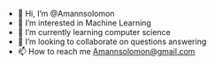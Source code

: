 - 👋 Hi, I’m @Amannsolomon
- 👀 I’m interested in Machine Learning
- 🌱 I’m currently learning computer science
- 💞️ I’m looking to collaborate on questions answering
- 📫 How to reach me Amannsolomon@gmail.com

<!---
Amannsolomon/Amannsolomon is a ✨ special ✨ repository because its `README.md` (this file) appears on your GitHub profile.
You can click the Preview link to take a look at your changes.
--->
